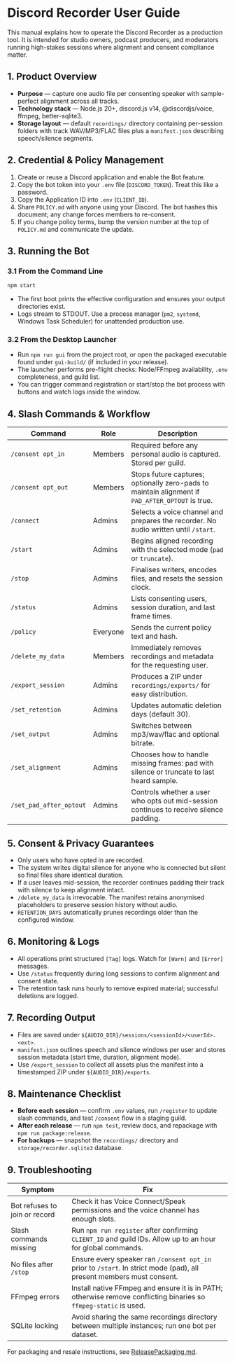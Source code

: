 # Discord Recorder User Guide

This manual explains how to operate the Discord Recorder as a production tool. It is intended for studio owners, podcast producers, and moderators running high-stakes sessions where alignment and consent compliance matter.

## 1. Product Overview

- **Purpose** — capture one audio file per consenting speaker with sample-perfect alignment across all tracks.
- **Technology stack** — Node.js 20+, discord.js v14, @discordjs/voice, ffmpeg, better-sqlite3.
- **Storage layout** — default `recordings/` directory containing per-session folders with track WAV/MP3/FLAC files plus a `manifest.json` describing speech/silence segments.

## 2. Credential & Policy Management

1. Create or reuse a Discord application and enable the Bot feature.
2. Copy the bot token into your `.env` file (`DISCORD_TOKEN`). Treat this like a password.
3. Copy the Application ID into `.env` (`CLIENT_ID`).
4. Share `POLICY.md` with anyone using your Discord. The bot hashes this document; any change forces members to re-consent.
5. If you change policy terms, bump the version number at the top of `POLICY.md` and communicate the update.

## 3. Running the Bot

### 3.1 From the Command Line

```bash
npm start
```

- The first boot prints the effective configuration and ensures your output directories exist.
- Logs stream to STDOUT. Use a process manager (`pm2`, `systemd`, Windows Task Scheduler) for unattended production use.

### 3.2 From the Desktop Launcher

- Run `npm run gui` from the project root, or open the packaged executable found under `gui-build/` (if included in your release).
- The launcher performs pre-flight checks: Node/FFmpeg availability, `.env` completeness, and guild list.
- You can trigger command registration or start/stop the bot process with buttons and watch logs inside the window.

## 4. Slash Commands & Workflow

| Command | Role | Description |
| --- | --- | --- |
| `/consent opt_in` | Members | Required before any personal audio is captured. Stored per guild. |
| `/consent opt_out` | Members | Stops future captures; optionally zero-pads to maintain alignment if `PAD_AFTER_OPTOUT` is true. |
| `/connect` | Admins | Selects a voice channel and prepares the recorder. No audio written until `/start`. |
| `/start` | Admins | Begins aligned recording with the selected mode (`pad` or `truncate`). |
| `/stop` | Admins | Finalises writers, encodes files, and resets the session clock. |
| `/status` | Admins | Lists consenting users, session duration, and last frame times. |
| `/policy` | Everyone | Sends the current policy text and hash. |
| `/delete_my_data` | Members | Immediately removes recordings and metadata for the requesting user. |
| `/export_session` | Admins | Produces a ZIP under `recordings/exports/` for easy distribution. |
| `/set_retention` | Admins | Updates automatic deletion days (default 30). |
| `/set_output` | Admins | Switches between mp3/wav/flac and optional bitrate. |
| `/set_alignment` | Admins | Chooses how to handle missing frames: pad with silence or truncate to last heard sample. |
| `/set_pad_after_optout` | Admins | Controls whether a user who opts out mid-session continues to receive silence padding. |

## 5. Consent & Privacy Guarantees

- Only users who have opted in are recorded.
- The system writes digital silence for anyone who is connected but silent so final files share identical duration.
- If a user leaves mid-session, the recorder continues padding their track with silence to keep alignment intact.
- `/delete_my_data` is irrevocable. The manifest retains anonymised placeholders to preserve session history without audio.
- `RETENTION_DAYS` automatically prunes recordings older than the configured window.

## 6. Monitoring & Logs

- All operations print structured `[Tag]` logs. Watch for `[Warn]` and `[Error]` messages.
- Use `/status` frequently during long sessions to confirm alignment and consent state.
- The retention task runs hourly to remove expired material; successful deletions are logged.

## 7. Recording Output

- Files are saved under `${AUDIO_DIR}/sessions/<sessionId>/<userId>.<ext>`.
- `manifest.json` outlines speech and silence windows per user and stores session metadata (start time, duration, alignment mode).
- Use `/export_session` to collect all assets plus the manifest into a timestamped ZIP under `${AUDIO_DIR}/exports`.

## 8. Maintenance Checklist

- **Before each session** — confirm `.env` values, run `/register` to update slash commands, and test `/consent` flow in a staging guild.
- **After each release** — run `npm test`, review docs, and repackage with `npm run package:release`.
- **For backups** — snapshot the `recordings/` directory and `storage/recorder.sqlite3` database.

## 9. Troubleshooting

| Symptom | Fix |
| --- | --- |
| Bot refuses to join or record | Check it has Voice Connect/Speak permissions and the voice channel has enough slots. |
| Slash commands missing | Run `npm run register` after confirming `CLIENT_ID` and guild IDs. Allow up to an hour for global commands. |
| No files after `/stop` | Ensure every speaker ran `/consent opt_in` prior to `/start`. In strict mode (pad), all present members must consent. |
| FFmpeg errors | Install native FFmpeg and ensure it is in PATH; otherwise remove conflicting binaries so `ffmpeg-static` is used. |
| SQLite locking | Avoid sharing the same recordings directory between multiple instances; run one bot per dataset. |

For packaging and resale instructions, see [ReleasePackaging.md](ReleasePackaging.md).